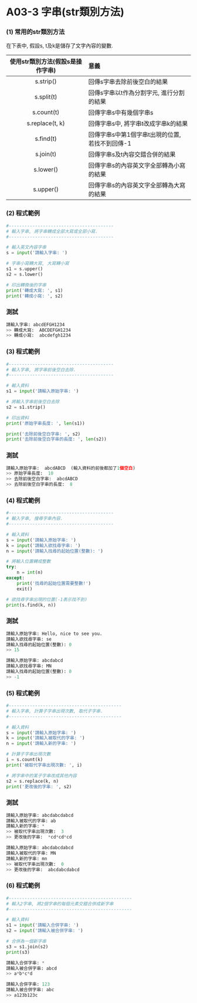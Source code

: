 # A03-3 字串(str類別方法)


### (1) 常用的str類別方法

在下表中, 假設s, t及k是儲存了文字內容的變數.

| 使用str類別方法(假設s是操作字串) | 意義 |
|:---------:|:------|
| s.strip() | 回傳s字串去除前後空白的結果 |
| s.split(t) | 回傳s字串以t作為分割字元, 進行分割的結果 |
| s.count(t) | 回傳字串s中有幾個字串s |
| s.replace(t, k) | 回傳字串s中, 將字串t改成字串k的結果 |
| s.find(t) | 回傳字串s中第1個字串t出現的位置, 若找不到回傳-1 |
| s.join(t) | 回傳字串s及t內容交錯合併的結果 |
| s.lower() | 回傳字串s的內容英文字全部轉為小寫的結果 |
| s.upper() | 回傳字串s的內容英文字全部轉為大寫的結果 |


### (2) 程式範例
``` python
#----------------------------------------
# 輸入字串, 將字串轉成全部大寫或全部小寫.
#----------------------------------------

# 輸入英文內容字串
s = input('請輸入字串: ')

# 字串小寫轉大寫, 大寫轉小寫
s1 = s.upper()
s2 = s.lower()

# 印出轉換後的字串
print('轉成大寫: ', s1)
print('轉成小寫: ', s2)
```

### 測試
``` python
請輸入字串: abcdEFGH1234
>> 轉成大寫:  ABCDEFGH1234
>> 轉成小寫:  abcdefgh1234
```

### (3) 程式範例
``` python
#----------------------------------------
# 輸入字串, 將字串前後空白去除.
#----------------------------------------

# 輸入資料
s1 = input('請輸入原始字串: ')

# 將輸入字串前後空白去除
s2 = s1.strip()

# 印出資料
print('原始字串長度: ', len(s1))

print('去除前後空白字串: ', s2)
print('去除前後空白字串的長度: ', len(s2))
```

### 測試
``` python
請輸入原始字串:  abcdABCD  (輸入資料的前後都加了1個空白)
>> 原始字串長度:  10
>> 去除前後空白字串:  abcdABCD
>> 去除前後空白字串的長度:  8
```


### (4) 程式範例
``` python
#----------------------------------------
# 輸入字串, 搜尋字串內容.
#----------------------------------------

# 輸入資料
s = input('請輸入原始字串: ')
k = input('請輸入欲找尋字串: ')
n = input('請輸入找尋的起始位置(整數): ')

# 將輸入位置轉成整數
try:
    n = int(n)
except:
    print('找尋的起始位置需要整數!')
    exit()

# 欲找尋字串出現的位置(-1表示找不到)
print(s.find(k, n))
```

### 測試
``` python
請輸入原始字串: Hello, nice to see you.
請輸入欲找尋字串: se
請輸入找尋的起始位置(整數): 0
>> 15

請輸入原始字串: abcdabcd
請輸入欲找尋字串: MN
請輸入找尋的起始位置(整數): 0
>> -1
```


### (5) 程式範例
``` python
#-------------------------------------------
# 輸入字串, 計算子字串出現次數, 取代子字串.
#-------------------------------------------

# 輸入資料
s = input('請輸入原始字串: ')
k = input('請輸入被取代的字串: ')
n = input('請輸入新的字串: ')

# 計算子字串出現次數
i = s.count(k)
print('被取代字串出現次數: ', i)

# 將字串中的某子字串改成其他內容
s2 = s.replace(k, n)
print('更改後的字串: ', s2)
```

### 測試
``` python
請輸入原始字串: abcdabcdabcd
請輸入被取代的字串: ab
請輸入新的字串: *
>> 被取代字串出現次數:  3
>> 更改後的字串:  *cd*cd*cd

請輸入原始字串: abcdabcdabcd
請輸入被取代的字串: MN
請輸入新的字串: mn
>> 被取代字串出現次數:  0
>> 更改後的字串:  abcdabcdabcd
```


### (6) 程式範例
``` python
#-----------------------------------------------
# 輸入2字串, 將2個字串的每個元素交錯合併成新字串
#-----------------------------------------------

# 輸入資料
s1 = input('請輸入合併字串: ')
s2 = input('請輸入被合併字串: ')

# 合併為一個新字串
s3 = s1.join(s2)
print(s3)
```

``` python
請輸入合併字串: *
請輸入被合併字串: abcd
>> a*b*c*d

請輸入合併字串: 123
請輸入被合併字串: abc
>> a123b123c
```
